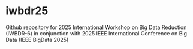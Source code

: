 # iwbdr25
Github repository for 2025 International Workshop on Big Data Reduction (IWBDR-6) in conjunction with 2025 IEEE International Conference on Big Data (IEEE BigData 2025)
